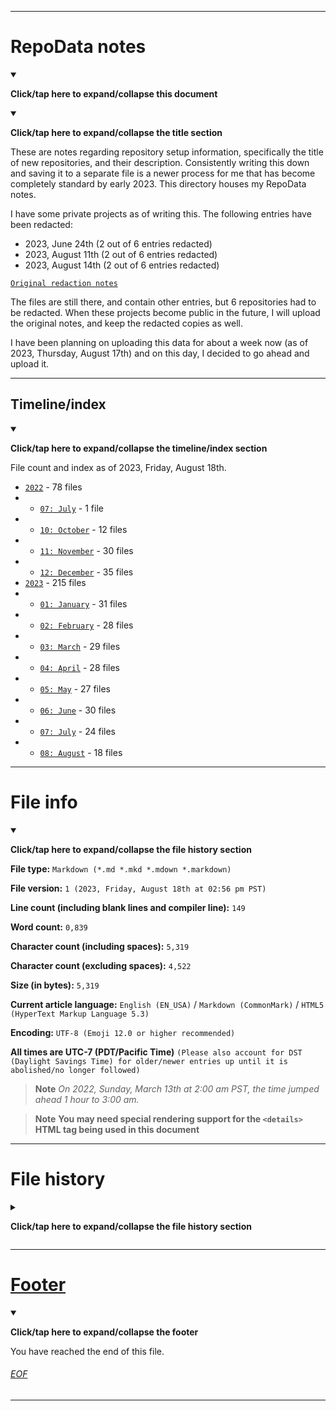 
***

# RepoData notes

<details open><summary><p lang="en"><b>Click/tap here to expand/collapse this document</b></p></summary>

<details open><summary><p lang="en"><b>Click/tap here to expand/collapse the title section</b></p></summary>

These are notes regarding repository setup information, specifically the title of new repositories, and their description. Consistently writing this down and saving it to a separate file is a newer process for me that has become completely standard by early 2023. This directory houses my RepoData notes.

I have some private projects as of writing this. The following entries have been redacted:

- 2023, June 24th (2 out of 6 entries redacted)
- 2023, August 11th (2 out of 6 entries redacted)
- 2023, August 14th (2 out of 6 entries redacted)

[`Original redaction notes`](/RepoData_Notes/Before-you-upload_REDACTION_2023.08.17.patch)

The files are still there, and contain other entries, but 6 repositories had to be redacted. When these projects become public in the future, I will upload the original notes, and keep the redacted copies as well.

I have been planning on uploading this data for about a week now (as of 2023, Thursday, August 17th) and on this day, I decided to go ahead and upload it.

</details>

***

## Timeline/index

<details open><summary><p lang="en"><b>Click/tap here to expand/collapse the timeline/index section</b></p></summary>

File count and index as of 2023, Friday, August 18th.

- [`2022`](/RepoData_Notes/2022/) - 78 files <!-- 1+12+30+35=78 !-->
- - [`07: July`](/RepoData_Notes/2022/07_July/) - 1 file
- - [`10: October`](/RepoData_Notes/2022/10_October/) - 12 files
- - [`11: November`](/RepoData_Notes/2022/11_November/) - 30 files
- - [`12: December`](/RepoData_Notes/2022/12_December/) - 35 files
- [`2023`](/RepoData_Notes/2023/) - 215 files <!-- 31+28+29+28=27+30+24+18 !-->
- - [`01: January`](/RepoData_Notes/2023/01_January/) - 31 files
- - [`02: February`](/RepoData_Notes/2023/02_February/) - 28 files
- - [`03: March`](/RepoData_Notes/2023/03_March/) - 29 files
- - [`04: April`](/RepoData_Notes/2023/04_April/) - 28 files
- - [`05: May`](/RepoData_Notes/2023/05_May/) - 27 files
- - [`06: June`](/RepoData_Notes/2023/06_June/) - 30 files
- - [`07: July`](/RepoData_Notes/2023/07_July/) - 24 files
- - [`08: August`](/RepoData_Notes/2023/08_August/) - 18 files

</details>

</details>

***

# File info

<details open><summary><p lang="en"><b>Click/tap here to expand/collapse the file history section</b></p></summary>

**File type:** `Markdown (*.md *.mkd *.mdown *.markdown)`

**File version:** `1 (2023, Friday, August 18th at 02:56 pm PST)`

**Line count (including blank lines and compiler line):** `149`

**Word count:** `0,839`

**Character count (including spaces):** `5,319`

**Character count (excluding spaces):** `4,522`

**Size (in bytes):** `5,319`

**Current article language:** `English (EN_USA)` / `Markdown (CommonMark)` / `HTML5 (HyperText Markup Language 5.3)`

**Encoding:** `UTF-8 (Emoji 12.0 or higher recommended)`

**All times are UTC-7 (PDT/Pacific Time)** `(Please also account for DST (Daylight Savings Time) for older/newer entries up until it is abolished/no longer followed)`

> **Note** _On 2022, Sunday, March 13th at 2:00 am PST, the time jumped ahead 1 hour to 3:00 am._

> **Note** **You may need special rendering support for the `<details>` HTML tag being used in this document**

</details>

***

# File history

<details><summary><p lang="en"><b>Click/tap here to expand/collapse the file history section</b></p></summary>

## Version 1 (2023, Thursday, August 17th at 2:47 pm PST)

<details open><summary><p lang="en"><b>Click/tap here to expand/collapse the file history section entry for version 1</b></p></summary>

> This release was made by [:octocat: `@seanpm2001`](https://github.com/seanpm2001/)

> **Note** _The first release of this document, hopefully, it isn't too much to update each time the archive is updated._

> Changes:

- [x] Started the file
- [x] Added the title section
- [x] Added the `Timeline/Index` section
- [x] Added the `File info` section
- [ ] No other changes in version 1

</details>

## Version 2 (2023, Friday, August 18th at 2:56 pm PST)

<details open><summary><p lang="en"><b>Click/tap here to expand/collapse the file history section entry for version 1</b></p></summary>

> This release was made by [:octocat: `@seanpm2001`](https://github.com/seanpm2001/)

> **Note** _Version 2, originally to just update a couple values, but I decided to enhance the document much more than that._

> Changes:

- [x] Updated the title section
- - [x] Turned the section into a dropdown section
- [x] Updated the `Timeline/Index` section
- - [x] Turned the section into a dropdown section
- - [x] Updated the data to reflect changes from 2023, Friday, August 18th
- [x] Updated the `File info` section
- - [x] Turned the section into a dropdown section
- [x] Added the `File history` section
- - [x] Added an entry for version 1
- - [x] Added an entry for version 2
- [x] Added the footer
- [ ] No other changes in version 2

</details>

</details>

***

# [Footer](#Footer)

<details open><summary><p lang="en"><b>Click/tap here to expand/collapse the footer</b></p></summary>

You have reached the end of this file.

</details>

###### [EOF](#EOF)

***
